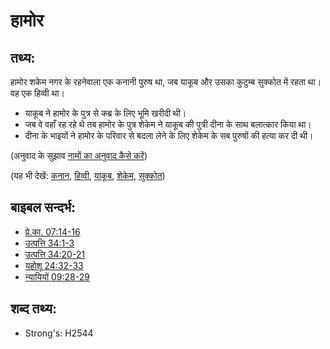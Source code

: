 # हामोर #

## तथ्य: ##

हामोर शकेम नगर के रहनेवाला एक कनानी पुरुष था, जब याकूब और उसका कुटुम्ब सुक्कोत में रहता था। वह एक हिव्वी था।

* याकूब ने हामोर के पुत्र से कब्र के लिए भूमि खरीदी थी।
* जब वे वहाँ रह रहे थे तब हामोर के पुत्र शेकेम ने याकूब की पुत्री दीना के साथ बलात्कार किया था।
* दीना के भाइयों ने हामोर के परिवार से बदला लेने के लिए शेकेम के सब पुरुषों की हत्या कर दी थी।

(अनुवाद के सुझाव [नामों का अनुवाद कैसे करें](rc://en/ta/man/translate/translate-names))

(यह भी देखें: [कनान](../names/canaan.md), [हिव्वी](../names/hivite.md), [याकूब](../names/jacob.md), [शेकेम](../names/shechem.md), [सुक्कोत](../names/succoth.md))

## बाइबल सन्दर्भ: ##

* [प्रे.का. 07:14-16](rc://en/tn/help/act/07/14)
* [उत्पत्ति 34:1-3](rc://en/tn/help/gen/34/01)
* [उत्पत्ति 34:20-21](rc://en/tn/help/gen/34/20)
* [यहोशू 24:32-33](rc://en/tn/help/jos/24/32)
* [न्यायियों 09:28-29](rc://en/tn/help/jdg/09/28)

## शब्द तथ्य: ##

* Strong's: H2544
